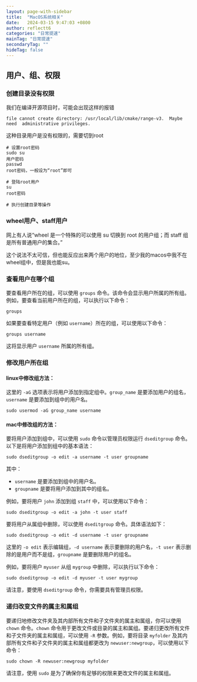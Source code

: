 ```yaml
---
layout: page-with-sidebar
title:  "MacOS系统相关"
date:   2024-03-15 9:47:03 +0800
author: reflectt6
categories: "日常提速"
mainTag: "日常提速"
secondaryTag: ""
hideTag: false
---
```


## 用户、组、权限

### 创建目录没有权限

我们在编译开源项目时，可能会出现这样的报错

`file cannot create directory: /usr/local/lib/cmake/range-v3.  Maybe need  administrative privileges.`

这种目录用户是没有权限的，需要切到root

```shell
# 设置root密码
sudo su
用户密码
passwd
root密码，一般设为“root”即可

# 登陆root用户
su
root密码

# 执行创建目录等操作
```



### wheel用户、staff用户

网上有人说“wheel 是一个特殊的可以使用 su 切换到 root 的用户组；而 staff 组是所有普通用户的集合。”

这个说法不太可信，但也能反应出来两个用户的地位，至少我的macos中我不在wheel组中，但是我也能su。



### 查看用户在哪个组


要查看用户所在的组，可以使用 `groups` 命令。该命令会显示用户所属的所有组。例如，要查看当前用户所在的组，可以执行以下命令：

```shell
groups
```

如果要查看特定用户（例如 `username`）所在的组，可以使用以下命令：

```shell
groups username
```

这将显示用户 `username` 所属的所有组。

### 修改用户所在组

#### linux中修改组方法：

这里的 `-aG` 选项表示将用户添加到指定组中。`group_name` 是要添加用户的组名，`username` 是要添加到组中的用户名。

```shell
sudo usermod -aG group_name username
```

#### mac中修改组的方法：

要将用户添加到组中，可以使用 `sudo` 命令以管理员权限运行 `dseditgroup` 命令。以下是将用户添加到组中的基本语法：

```shell
sudo dseditgroup -o edit -a username -t user groupname
```

其中：

- `username` 是要添加到组中的用户名。
- `groupname` 是要将用户添加到其中的组名。

例如，要将用户 `john` 添加到组 `staff` 中，可以使用以下命令：

```shell
sudo dseditgroup -o edit -a john -t user staff
```

要将用户从属组中删除，可以使用 `dseditgroup` 命令。具体语法如下：

```shell
sudo dseditgroup -o edit -d username -t user groupname
```

这里的 `-o edit` 表示编辑组，`-d username` 表示要删除的用户名，`-t user` 表示删除的是用户而不是组，`groupname` 是要删除用户的组名。

例如，要将用户 `myuser` 从组 `mygroup` 中删除，可以执行以下命令：

```shell
sudo dseditgroup -o edit -d myuser -t user mygroup
```

请注意，要使用 `dseditgroup` 命令，你需要具有管理员权限。

### 递归改变文件的属主和属组

要递归地修改文件夹及其内部所有文件和子文件夹的属主和属组，你可以使用 `chown` 命令。`chown` 命令用于更改文件或目录的属主和属组。要递归更改所有文件和子文件夹的属主和属组，可以使用 `-R` 参数。例如，要将目录 `myfolder` 及其内部所有文件和子文件夹的属主和属组都更改为 `newuser:newgroup`，可以使用以下命令：

```shell
sudo chown -R newuser:newgroup myfolder
```

请注意，使用 `sudo` 是为了确保你有足够的权限来更改文件的属主和属组。

